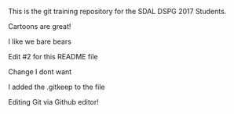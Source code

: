 
This is the git training repository for the SDAL DSPG 2017 Students.

Cartoons are great!

I like we bare bears

Edit #2 for this README file


Change I dont want


I added the .gitkeep to the file

Editing Git via Github editor!
